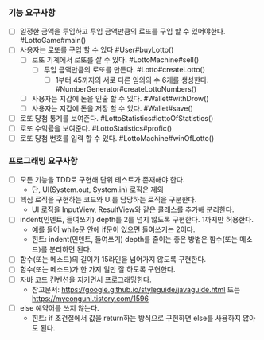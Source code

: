 ### 기능 요구사항

- [ ] 일정한 금액을 투입하고 투입 금액만큼의 로또를 구입 할 수 있어야한다. #LottoGame#main()
- [ ] 사용자는 로또를 구입 할 수 있다 #User#buyLotto()
    - [ ] 로또 기계에서 로또를 살 수 있다. #LottoMachine#sell()
        - [ ] 투입 금액만큼의 로또를 만든다. #Lotto#createLotto()
            - [ ] 1부터 45까지의 서로 다른 임의의 수 6개를 생성한다. #NumberGenerator#createLottoNumbers()
    - [ ] 사용자는 지갑에 돈을 인출 할 수 있다. #Wallet#withDrow()
    - [ ] 사용자는 지갑에 돈을 저장 할 수 있다. #Wallet#save()
- [ ] 로또 당첨 통계를 보여준다. #LottoStatistics#lottoOfStatistics()
- [ ] 로또 수익률을 보여준다. #LottoStatistics#profic()
- [ ] 로또 당첨 번호를 입력 할 수 있다. #LottoMachine#winOfLotto()

### 프로그래밍 요구사항

- [ ] 모든 기능을 TDD로 구현해 단위 테스트가 존재해야 한다.
    - 단, UI(System.out, System.in) 로직은 제외
- [ ] 핵심 로직을 구현하는 코드와 UI를 담당하는 로직을 구분한다.
    - UI 로직을 InputView, ResultView와 같은 클래스를 추가해 분리한다.
- [ ] indent(인덴트, 들여쓰기) depth를 2를 넘지 않도록 구현한다. 1까지만 허용한다.
    - 예를 들어 while문 안에 if문이 있으면 들여쓰기는 2이다.
    - 힌트: indent(인덴트, 들여쓰기) depth를 줄이는 좋은 방법은 함수(또는 메소드)를 분리하면 된다.
- [ ] 함수(또는 메소드)의 길이가 15라인을 넘어가지 않도록 구현한다.
- [ ] 함수(또는 메소드)가 한 가지 일만 잘 하도록 구현한다.
- [ ] 자바 코드 컨벤션을 지키면서 프로그래밍한다.
    - 참고문서: https://google.github.io/styleguide/javaguide.html 또는 https://myeonguni.tistory.com/1596
- [ ] else 예약어를 쓰지 않는다.
    - 힌트: if 조건절에서 값을 return하는 방식으로 구현하면 else를 사용하지 않아도 된다.
    